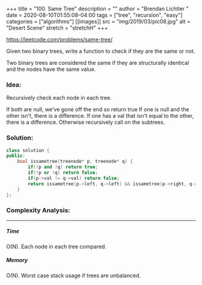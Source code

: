 +++
title = "100. Same Tree"
description = ""
author = "Brendan Lichtler "
date = 2020-08-10T01:55:08-04:00
tags = ["tree", "recursion", "easy"]
categories = ["algorithms"]
[[images]]
  src = "img/2019/03/pic08.jpg"
  alt = "Desert Scene"
  stretch = "stretchH"
+++

https://leetcode.com/problems/same-tree/

Given two binary trees, write a function to check if they are the same or not.

Two binary trees are considered the same if they are structurally identical and the nodes have the same value.

<h3>Idea:</h3>
Recursively check each node in each tree. 

If both are null, we've gone off the end so return true
If one is null and the other isn't, there is a difference.
If one has a val that isn't equal to the other, there is a difference.
Otherwise recursively call on the subtrees.

<h3>Solution:</h3>

``` c++
class solution {
public:
    bool issametree(treenode* p, treenode* q) {
        if(!p and !q) return true;
        if(!p or !q) return false;
        if(p->val != q->val) return false;
        return issametree(p->left, q->left) && issametree(p->right, q->right);
    }
};
```

<h3>Complexity Analysis:</h3>
<hr>

<h5><b>Time</b></h5>
O(N). Each node in each tree compared.

<h5><b>Memory</b></h5>
O(N). Worst case stack usage if trees are unbalanced.